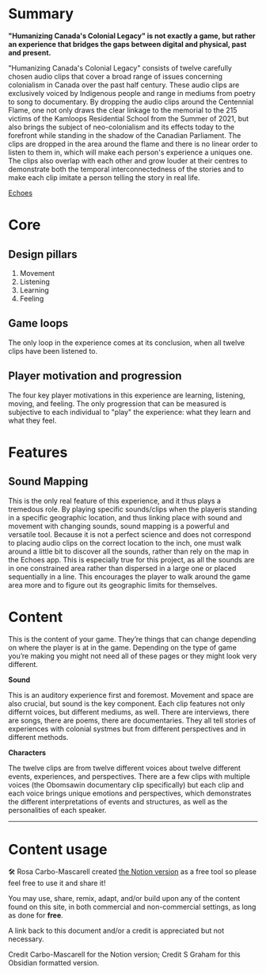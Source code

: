# Summary

**"Humanizing Canada's Colonial Legacy" is not exactly a game, but rather an experience that bridges the gaps between digital and physical, past and present.**

"Humanizing Canada's Colonial Legacy" consists of twelve carefully chosen audio clips that cover a broad range of issues concerning colonialism in Canada over the past half century. These audio clips are exclusively voiced by Indigenous people and range in mediums from poetry to song to documentary. By dropping the audio clips around the Centennial Flame, one not only draws the clear linkage to the memorial to the 215 victims of the Kamloops Residential School from the Summer of 2021, but also brings the subject of neo-colonialism and its effects today to the forefront while standing in the shadow of the Canadian Parliament. The clips are dropped in the area around the flame and there is no linear order to listen to them in, which will make each person's experience a uniques one. The clips also overlap with each other and grow louder at their centres to demonstrate both the temporal interconnectedness of the stories and to make each clip imitate a person telling the story in real life.

[Echoes](https://ibb.co/vw4w0NF)

# Core

## Design pillars 

1. Movement
2. Listening
3. Learning
4. Feeling

## Game loops 

The only loop in the experience comes at its conclusion, when all twelve clips have been listened to.

## Player motivation and progression 

The four key player motivations in this experience are learning, listening, moving, and feeling. The only progression that can be measured is subjective to each individual to "play" the experience: what they learn and what they feel.

# Features

## Sound Mapping

This is the only real feature of this experience, and it thus plays a tremedous role. By playing specific sounds/clips when the playeris standing in a specific geographic location, and thus linking place with sound and movement with changing sounds, sound mapping is a powerful and versatile tool. Because it is not a perfect science and does not correspond to placing audio clips on the correct location to the inch, one must walk around a little bit to discover all the sounds, rather than rely on the map in the Echoes app. This is especially true for this project, as all the sounds are in one constrained area rather than dispersed in a large one or placed sequentially in a line. This encourages the player to walk around the game area more and to figure out its geographic limits for themselves.

# Content

This is the content of your game. They’re things that can change depending on where the player is at in the game. Depending on the type of game you’re making you might not need all of these pages or they might look very different.

**Sound**

This is an auditory experience first and foremost. Movement and space are also crucial, but sound is the key component. Each clip features not only differnt voices, but different mediums, as well. There are interviews, there are songs, there are poems, there are documentaries. They all tell stories of experiences with colonial systmes but from different perspectives and in different methods.

**Characters**

The twelve clips are from twelve different voices about twelve different events, experiences, and perspectives. There are a few clips with multiple voices (the Obomsawin documentary clip specifically) but each clip and each voice brings unique emotions and perspectives, which demonstrates the different interpretations of events and structures, as well as the personalities of each speaker. 

---

# Content usage


🛠️ Rosa Carbo-Mascarell created [the Notion version](https://glamorous-save-06a.notion.site/Game-design-template-0132383574dd4c2dbff5d14e3a90761c) as a free tool so please feel free to use it and share it!

You may use, share, remix, adapt, and/or build upon any of the content found on this site, in both commercial and non-commercial settings, as long as done for **free**.

A link back to this document and/or a credit is appreciated but not necessary.

Credit Carbo-Mascarell for the Notion version; Credit S Graham for this Obsidian formatted version.

